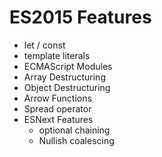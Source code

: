 # ES2015 Features

* let / const
* template literals
* ECMAScript Modules
* Array Destructuring
* Object Destructuring
* Arrow Functions
* Spread operator
* ESNext Features
  * optional chaining
  * Nullish coalescing